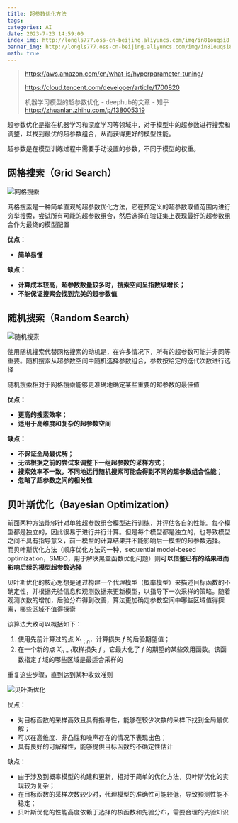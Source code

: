 ```yaml
---
title: 超参数优化方法
tags: 
categories: AI
date: 2023-7-23 14:59:00
index_img: http://longls777.oss-cn-beijing.aliyuncs.com/img/in81ouqsi8.gif
banner_img: http://longls777.oss-cn-beijing.aliyuncs.com/img/in81ouqsi8.gif
math: true
---
```


> https://aws.amazon.com/cn/what-is/hyperparameter-tuning/
>
> https://cloud.tencent.com/developer/article/1700820
>
> 机器学习模型的超参数优化 - deephub的文章 - 知乎 https://zhuanlan.zhihu.com/p/138005319



超参数优化是指在机器学习和深度学习等领域中，对于模型中的超参数进行搜索和调整，以找到最优的超参数组合，从而获得更好的模型性能。

超参数是在模型训练过程中需要手动设置的参数，不同于模型的权重。



## 网格搜索（Grid Search）

![网格搜索](http://longls777.oss-cn-beijing.aliyuncs.com/img/v2-b9bfaa5a05b99bf673ff530503e489c9_1440w.webp)

网格搜索是一种简单直观的超参数优化方法，它在预定义的超参数取值范围内进行穷举搜索，尝试所有可能的超参数组合，然后选择在验证集上表现最好的超参数组合作为最终的模型配置

**优点：**

- **简单易懂**

**缺点：**

- **计算成本较高，超参数数量较多时，搜索空间呈指数级增长；**
- **不能保证搜索会找到完美的超参数值**



## 随机搜索（Random Search）

![随机搜索](http://longls777.oss-cn-beijing.aliyuncs.com/img/v2-040c8fb5affc3054aa1dc6f1dd866708_1440w.webp)

使用随机搜索代替网格搜索的动机是，在许多情况下，所有的超参数可能并非同等重要。随机搜索从超参数空间中随机选择参数组合，参数按给定的迭代次数进行选择

随机搜索相对于网格搜索能够更准确地确定某些重要的超参数的最佳值

**优点：**

- **更高的搜索效率；**
- **适用于高维度和复杂的超参数空间**

**缺点：**

- **不保证全局最优解；**
- **无法根据之前的尝试来调整下一组超参数的采样方式；**
- **搜索效率不一致，不同地运行随机搜索可能会得到不同的超参数组合性能；**
- **忽略了超参数之间的相关性**



## 贝叶斯优化（Bayesian Optimization）

前面两种方法能够针对单独超参数组合模型进行训练，并评估各自的性能。每个模型都是独立的，因此很易于进行并行计算。但是每个模型都是独立的，也导致模型之间不具有指导意义，前一模型的计算结果并不能影响后一模型的超参数选择。 而贝叶斯优化方法（顺序优化方法的一种，sequential model-besed optimization，SMBO，用于解决黑盒函数优化问题）则**可以借鉴已有的结果进而影响后续的模型超参数选择**

贝叶斯优化的核心思想是通过构建一个代理模型（概率模型）来描述目标函数的不确定性，并根据先验信息和观测数据来更新模型，以指导下一次采样的策略。随着观测次数的增加，后验分布得到改善，算法更加确定参数空间中哪些区域值得探索，哪些区域不值得探索

该算法大致可以概括如下：

1. 使用先前计算过的点 $X_{1: n}$，计算损失 $f$ 的后验期望值；
2. 在一个新的点 $X_{n+1}$取样损失 $f$ ，它最大化了 $f$ 的期望的某些效用函数。该函数指定 $f$ 域的哪些区域是最适合采样的

重复这些步骤，直到达到某种收敛准则

![贝叶斯优化](http://longls777.oss-cn-beijing.aliyuncs.com/img/v2-ee05a773a738f4c2eb09fd4c47bf238f_1440w.webp)

优点：

- 对目标函数的采样高效且具有指导性，能够在较少次数的采样下找到全局最优解；
- 可以在高维度、非凸性和噪声存在的情况下表现出色；
- 具有良好的可解释性，能够提供目标函数的不确定性估计

缺点：

- 由于涉及到概率模型的构建和更新，相对于简单的优化方法，贝叶斯优化的实现较为复杂；
- 在目标函数的采样次数较少时，代理模型的准确性可能较低，导致预测性能不稳定；
- 贝叶斯优化的性能高度依赖于选择的核函数和先验分布，需要合理的先验知识